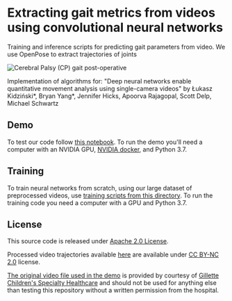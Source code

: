 # Extracting gait metrics from videos using convolutional neural networks

Training and inference scripts for predicting gait parameters from video. We use OpenPose to extract trajectories of joints

![Cerebral Palsy (CP) gait post-operative](https://health-ai.s3.amazonaws.com/static/cp-gait.gif)

Implementation of algorithms for:
"Deep neural networks enable quantitative movement analysis using single-camera videos"
by Łukasz Kidziński*, Bryan Yang*, Jennifer Hicks, Apoorva Rajagopal, Scott Delp, Michael Schwartz

## Demo

To test our code follow [this notebook](https://github.com/stanfordnmbl/mobile-gaitlab/blob/master/demo/demo.ipynb). To run the demo you'll need a computer with an NVIDIA GPU, [NVIDIA docker](https://github.com/NVIDIA/nvidia-docker), and Python 3.7.

## Training

To train neural networks from scratch, using our large dataset of preprocessed videos, use [training scripts from this directory](https://github.com/stanfordnmbl/mobile-gaitlab/tree/master/training). To run the training code you need a computer with a GPU and Python 3.7.

## License 

This source code is released under [Apache 2.0 License](https://github.com/stanfordnmbl/mobile-gaitlab/blob/master/LICENSE).

Processed video trajectories available [here](https://simtk.org/frs/?group_id=1918) are available under [CC BY-NC 2.0](https://creativecommons.org/licenses/by-nc/2.0/) license.

[The original video file used in the demo](https://github.com/stanfordnmbl/mobile-gaitlab/blob/master/demo/in/input.mp4) is provided by courtesy of [Gillette Children's Specialty Healthcare](https://www.gillettechildrens.org/) and should not be used for anything else than testing this repository without a written permission from the hospital.

